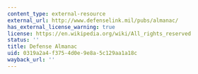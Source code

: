 ```yaml
---
content_type: external-resource
external_url: http://www.defenselink.mil/pubs/almanac/
has_external_license_warning: true
license: https://en.wikipedia.org/wiki/All_rights_reserved
status: ''
title: Defense Almanac
uid: 0319a2a4-f375-4d0e-9e8a-5c129aa1a18c
wayback_url: ''
---
```

